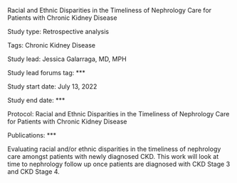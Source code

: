 Racial and Ethnic Disparities in the Timeliness of Nephrology Care for Patients with Chronic Kidney Disease


Study type: Retrospective analysis


Tags: Chronic Kidney Disease


Study lead: Jessica Galarraga, MD, MPH


Study lead forums tag: ***


Study start date: July 13, 2022


Study end date: ***


Protocol: Racial and Ethnic Disparities in the Timeliness of Nephrology Care for Patients with Chronic Kidney Disease


Publications: ***


Evaluating racial and/or ethnic disparities in the timeliness of nephrology care amongst patients with newly diagnosed CKD. This work will look at time to nephrology follow up once patients are diagnosed with CKD Stage 3 and CKD Stage 4. 
